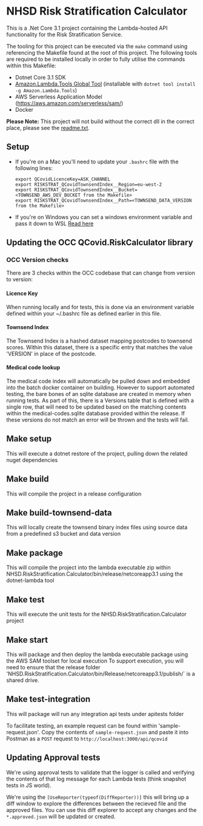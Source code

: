 # NHSD Risk Stratification Calculator

This is a .Net Core 3.1 project containing the Lambda-hosted API functionality for the Risk Stratification Service.

The tooling for this project can be executed via the `make` command using referencing the Makefile found at the root of this project.
The following tools are required to be installed locally in order to fully utilise the commands within this Makefile:

- Dotnet Core 3.1 SDK
- [Amazon.Lambda.Tools Global Tool](https://github.com/aws/aws-extensions-for-dotnet-cli#aws-lambda-amazonlambdatools) (installable with `dotnet tool install -g Amazon.Lambda.Tools`)
- AWS Serverless Application Model (https://aws.amazon.com/serverless/sam/)
- Docker

**Please Note:** This project will not build without the correct dll in the correct place, please see the [readme.txt](lib/OxfordQCovid/readme.txt).

## Setup
- If you're on a Mac you'll need to update your `.bashrc` file with the following lines:
    ```
    export QCovidLicenceKey=ASK_CHANNEL
    export RISKSTRAT_QCovidTownsendIndex__Region=eu-west-2
    export RISKSTRAT_QCovidTownsendIndex__Bucket=<TOWNSEND_AWS_DEV_BUCKET from the Makefile>
    export RISKSTRAT_QCovidTownsendIndex__Path=<TOWNSEND_DATA_VERSION from the Makefile>
    ```
- If you're on Windows you can set a windows environment variable and pass it down to WSL [Read here](https://devblogs.microsoft.com/commandline/share-environment-vars-between-wsl-and-windows/)

## Updating the OCC QCovid.RiskCalculator library
### OCC Version checks
There are 3 checks within the OCC codebase that can change from version to version:
#### Licence Key
When running locally and for tests, this is done via an environment variable defined within your ~/.bashrc file as defined earlier in this file.

#### Townsend Index
The Townsend Index is a hashed dataset mapping postcodes to townsend scores.
Within this dataset, there is a specific entry that matches the value 'VERSION' in place of the postcode.

#### Medical code lookup
The medical code index will automatically be pulled down and embedded into the batch docker container on building.
However to support automated testing, the bare bones of an sqlite database are created in memory when running tests.
As part of this, there is a Versions table that is defined with a single row, that will need to be updated based on the
matching contents within the medical-codes.sqlite database provided within the release. If these versions do not match
an error will be thrown and the tests will fail.

## Make setup
This will execute a dotnet restore of the project, pulling down the related nuget dependencies

## Make build
This will compile the project in a release configuration

## Make build-townsend-data
This will locally create the townsend binary index files using source data from a predefined s3 bucket and data version

## Make package
This will compile the project into the lambda executable zip within NHSD.RiskStratification.Calculator/bin/release/netcoreapp3.1 using the dotnet-lambda tool

## Make test
This will execute the unit tests for the NHSD.RiskStratification.Calculator project

## Make start
This will package and then deploy the lambda executable package using the AWS SAM toolset for local execution
To support execution, you will need to ensure that the release folder 'NHSD.RiskStratification.Calculator/bin/Release/netcoreapp3.1/publish/` is a shared drive.

## Make test-integration
This will package will run any integration api tests under apitests folder

To facilitate testing, an example request can be found within 'sample-request.json'.
Copy the contents of `sample-request.json` and paste it into Postman as a `POST` request to `http://localhost:3000/api/qcovid`

## Updating Approval tests
We're using approval tests to validate that the logger is called and verifying the contents of that log message for each Lambda tests (think snapshot tests in JS world).


We're using the `[UseReporter(typeof(DiffReporter))]` this will bring up a diff window to explore the differences between the recieved file and the approved files. You can use this diff explorer to accept any changes and the `*.approved.json` will be updated or created.
